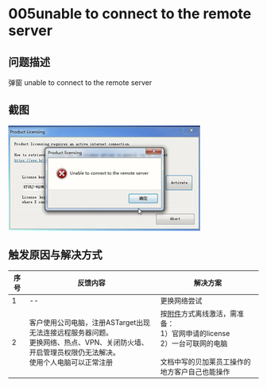 # 005unable to connect to the remote server
## 问题描述
弹窗 unable to connect to the remote server
## 截图
![Img](./FILES/005unableToConnectToTheRemoteServer.md/img-20220713154448.png)


## 触发原因与解决方式
| 序号 | 反馈内容 | 解决方案 |
| -- | -- | -- |
| 1 | -- | 更换网络尝试 |
| 2 | 客户使用公司电脑，注册ASTarget出现无法连接远程服务器问题。<br> 更换网络、热点、VPN、关闭防火墙、开启管理员权限仍无法解决。<br> 使用个人电脑可以正常注册 | 按[附件](./FILES/005unableToConnectToTheRemoteServer.md/Guide_Automation%20Studio_Offline%20Licensing.pdf)方式离线激活，需准备： <br> 1）官网申请的license <br> 2）一台可联网的电脑 <br><br> 文档中写的贝加莱员工操作的地方客户自己也能操作|